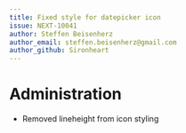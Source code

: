 ```yaml
---
title: Fixed style for datepicker icon
issue: NEXT-10041
author: Steffen Beisenherz
author_email: steffen.beisenherz@gmail.com 
author_github: Sironheart
---
```

# Administration
* Removed lineheight from icon styling
